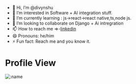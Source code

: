 - 👋 Hi, I’m @divynshu
- 👀 I’m interested in Software + AI integration stuff.
- 🌱 I’m currently learning : js->react->react native,ts,node js.
- 💞️ I’m looking to collaborate on Django + Ai intregration
- 📫 How to reach me =>-<a href= "https://linkedin.com/in/divyanshugoswami">linkedin</a>
- 😄 Pronouns: he/him
- ⚡ Fun fact: Reach me and you know it.
# Profile View
<img src="https://count.getloli.com/get/@:divynshu?theme=gelbooru-h" alt=":name" />

<!---
divynshu/divynshu is a ✨ special ✨ repository because its `README.md` (this file) appears on your GitHub profile.
You can click the Preview link to take a look at your changes.
--->
